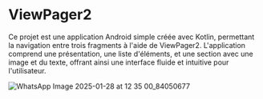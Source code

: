 # ViewPager2

Ce projet est une application Android simple créée avec Kotlin,
permettant la navigation entre trois fragments à l'aide de
ViewPager2. L'application comprend une présentation, une liste
d'éléments, et une section avec une image et du texte, offrant
ainsi une interface fluide et intuitive pour l'utilisateur.

![WhatsApp Image 2025-01-28 at 12 35 00_84050677](https://github.com/user-attachments/assets/8f992d30-bd9b-4ce9-abd5-362b40632e71)

